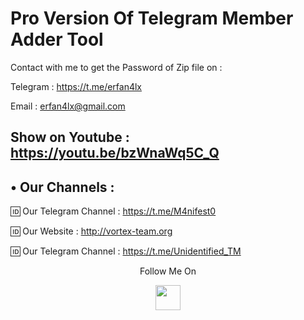 # Pro Version Of Telegram Member Adder Tool

Contact with me to get the Password of Zip file on :

 Telegram : https://t.me/erfan4lx
 
 Email : erfan4lx@gmail.com
 

## Show on Youtube : https://youtu.be/bzWnaWq5C_Q


## • Our Channels : 

🆔 Our Telegram Channel : https://t.me/M4nifest0

🆔 Our Website : http://vortex-team.org

🆔 Our Telegram Channel : https://t.me/Unidentified_TM

<p align="center">
  Follow Me On
</p>
<p align="center">
  <a href="https://www.youtube.com/channel/UCHL7e6sD1eXIBIvjBYnXYEQ/videos?view_as=subscriber">
    <img src="https://www.iconsdb.com/icons/preview/black/youtube-4-xxl.png" width="40" height="40">
  </a>
</p>
